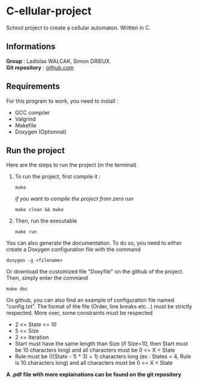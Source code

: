 
# C-ellular-project
School project to create a cellular automaton. Written in C.

## Informations
**Group** : Ladislas WALCAK, Simon DRIEUX.   
**Git repository** : [github.com](https://github.com/SimonDr18/C-ellular-project)

## Requirements
For this program to work, you need to install :
 - GCC compiler
 - Valgrind
 - Makefile
 - Doxygen (Optionnal)

## Run the project
Here are the steps to run the project (in the terminal)
 1. To run the project, first compile it :

	    make
	*if you want to compile the project from zero run*
	
		make clean && make
	

 2. Then, run the executable
 
		make run
		
You can also generate the documentation. To do so, you need to either create a Doxygen configuration file with the command

	doxygen -g <filename>
	
Or download the customized file "Doxyfile" on the github of the project.
Then, simply enter the command

	make doc

On github, you can also find an example of configuration file named "config.txt". The format of the file (Order, line breaks etc...) must be strictly respected. More over, some constraints must be respected

 - 2 <= State <= 10
 - 5 <= Size
 - 2 <= Iteration
 - Start must have the same length than Size (if Size=10, then Start must be 10 characters long) and all characters must be 0 <= X < State
 -  Rule must be (((State - 1) * 3) + 1) characters long (ex : States = 4, Rule is 10 characters long) and all characters must be 0 <= X < State

**A .pdf file with more explainations can be found on the git repository**